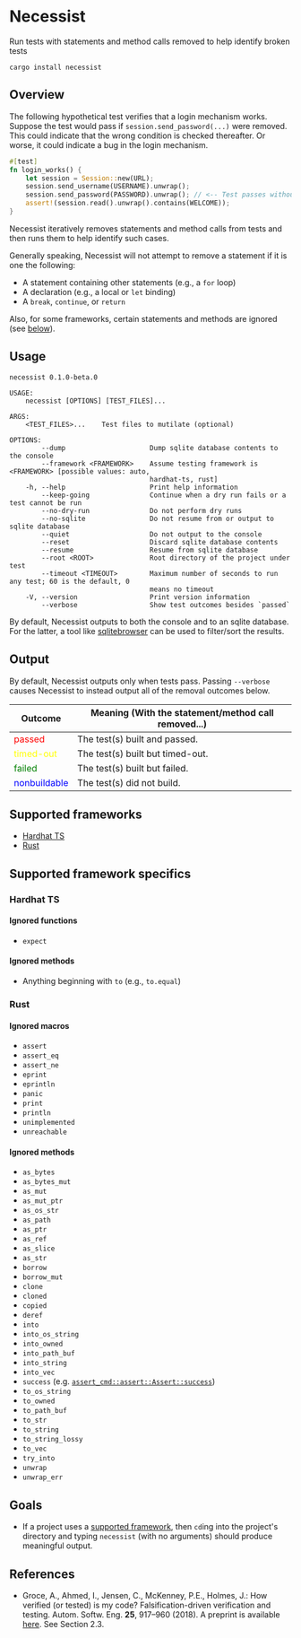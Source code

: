 # Necessist

Run tests with statements and method calls removed to help identify broken tests

```
cargo install necessist
```

## Overview

The following hypothetical test verifies that a login mechanism works. Suppose the test would pass if `session.send_password(...)` were removed. This could indicate that the wrong condition is checked thereafter. Or worse, it could indicate a bug in the login mechanism.

```rust
#[test]
fn login_works() {
    let session = Session::new(URL);
    session.send_username(USERNAME).unwrap();
    session.send_password(PASSWORD).unwrap(); // <-- Test passes without this
    assert!(session.read().unwrap().contains(WELCOME));
}
```

Necessist iteratively removes statements and method calls from tests and then runs them to help identify such cases.

Generally speaking, Necessist will not attempt to remove a statement if it is one the following:

- A statement containing other statements (e.g., a `for` loop)
- A declaration (e.g., a local or `let` binding)
- A `break`, `continue`, or `return`

Also, for some frameworks, certain statements and methods are ignored (see [below](#supported-framework-specifics)).

## Usage

```
necessist 0.1.0-beta.0

USAGE:
    necessist [OPTIONS] [TEST_FILES]...

ARGS:
    <TEST_FILES>...    Test files to mutilate (optional)

OPTIONS:
        --dump                     Dump sqlite database contents to the console
        --framework <FRAMEWORK>    Assume testing framework is <FRAMEWORK> [possible values: auto,
                                   hardhat-ts, rust]
    -h, --help                     Print help information
        --keep-going               Continue when a dry run fails or a test cannot be run
        --no-dry-run               Do not perform dry runs
        --no-sqlite                Do not resume from or output to sqlite database
        --quiet                    Do not output to the console
        --reset                    Discard sqlite database contents
        --resume                   Resume from sqlite database
        --root <ROOT>              Root directory of the project under test
        --timeout <TIMEOUT>        Maximum number of seconds to run any test; 60 is the default, 0
                                   means no timeout
    -V, --version                  Print version information
        --verbose                  Show test outcomes besides `passed`
```

By default, Necessist outputs to both the console and to an sqlite database. For the latter, a tool like [sqlitebrowser](https://sqlitebrowser.org/) can be used to filter/sort the results.

## Output

By default, Necessist outputs only when tests pass. Passing `--verbose` causes Necessist to instead output all of the removal outcomes below.

| Outcome                                      | Meaning (With the statement/method call removed...) |
| -------------------------------------------- | --------------------------------------------------- |
| <span style="color:red">passed</span>        | The test(s) built and passed.                       |
| <span style="color:yellow">timed-out</span>  | The test(s) built but timed-out.                    |
| <span style="color:green">failed</span>      | The test(s) built but failed.                       |
| <span style="color:blue">nonbuildable</span> | The test(s) did not build.                          |

## Supported frameworks

- [Hardhat TS](#hardhat-ts)
- [Rust](#rust)

## Supported framework specifics

### Hardhat TS

#### Ignored functions

- `expect`

#### Ignored methods

- Anything beginning with `to` (e.g., `to.equal`)

### Rust

#### Ignored macros

- `assert`
- `assert_eq`
- `assert_ne`
- `eprint`
- `eprintln`
- `panic`
- `print`
- `println`
- `unimplemented`
- `unreachable`

#### Ignored methods

- `as_bytes`
- `as_bytes_mut`
- `as_mut`
- `as_mut_ptr`
- `as_os_str`
- `as_path`
- `as_ptr`
- `as_ref`
- `as_slice`
- `as_str`
- `borrow`
- `borrow_mut`
- `clone`
- `cloned`
- `copied`
- `deref`
- `into`
- `into_os_string`
- `into_owned`
- `into_path_buf`
- `into_string`
- `into_vec`
- `success` (e.g. [`assert_cmd::assert::Assert::success`](https://docs.rs/assert_cmd/latest/assert_cmd/assert/struct.Assert.html#method.success))
- `to_os_string`
- `to_owned`
- `to_path_buf`
- `to_str`
- `to_string`
- `to_string_lossy`
- `to_vec`
- `try_into`
- `unwrap`
- `unwrap_err`

## Goals

- If a project uses a [supported framework](#supported-frameworks), then `cd`ing into the project's directory and typing `necessist` (with no arguments) should produce meaningful output.

## References

- Groce, A., Ahmed, I., Jensen, C., McKenney, P.E., Holmes, J.: How verified (or tested) is my code? Falsification-driven verification and testing. Autom. Softw. Eng. **25**, 917–960 (2018). A preprint is available [here](https://agroce.github.io/asej18.pdf). See Section 2.3.
